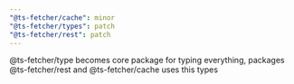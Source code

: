 ```yaml
---
"@ts-fetcher/cache": minor
"@ts-fetcher/types": patch
"@ts-fetcher/rest": patch
---
```


@ts-fetcher/type becomes core package for typing everything, packages @ts-fetcher/rest and @ts-fetcher/cache uses this types
